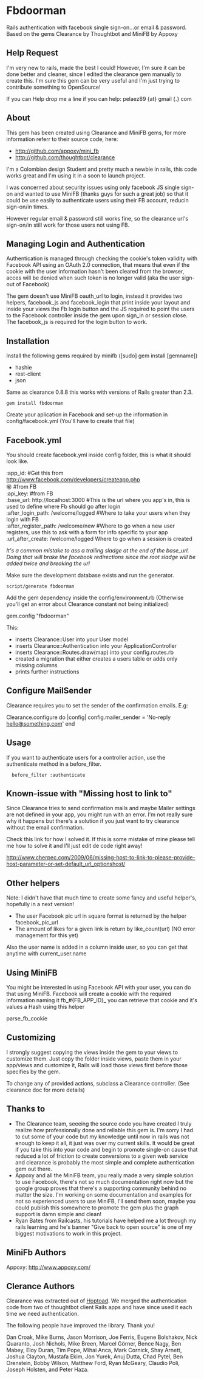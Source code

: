 Fbdoorman
=========

Rails authentication with facebook single sign-on...or email & password. 
Based on the gems Clearance by Thoughtbot and MiniFB by Appoxy

Help Request
----

I'm very new to rails, made the best I could! However, I'm sure it can be done better and cleaner, since I edited the clearance
gem manually to create this.  I'm sure this gem can be very useful and I'm just trying to contribute something to OpenSource! 

If you can Help drop me a line if you can help: pelaez89 {at} gmail {.} com

About
----
This gem has been created using Clearance and MiniFB gems, for more information referr to their source code, here:

* http://github.com/appoxy/mini_fb
* http://github.com/thoughtbot/clearance

I'm a Colombian design Student and pretty much a newbie in rails, this code works great and I'm using it in a soon to launch project.

I was concerned about security issues using only facebook JS single sign-on and wanted to use MiniFB (thanks guys
for such a great job) so that it could be use easily to authenticate users using their FB account, reducin sign-on/in times.

However regular email & password still works fine, so the clearance url's sign-on/in still work for those users not using FB.

Managing Login and Authentication
----

Authentication is managed through checking the cookie's token validity with Facebook API using an OAuth 2.0 connection, that 
means that even if the cookie with the user information hasn't been cleared from the browser, acces will be denied when 
such token  is no longer valid (aka the user sign-out of Facebook)

The gem doesn't use MiniFB oauth_url to login, instead it provides two helpers, facebook_js and facebook_login that
print inside your layout and inside your views the Fb login button and the JS required to point the users to the
Facebook controller inside the gem upon sign_in or session close. The facebook_js is required for the login button to work.

Installation
------------

Install the following gems required by minifb ([sudo] gem install [gemname])

* hashie
* rest-client
* json

Same as clearance 0.8.8 this works with versions of Rails greater than 2.3.

    gem install fbdoorman 

Create your aplication in Facebook and set-up the information in config/facebook.yml (You'll have to create that file)

Facebook.yml
-----

You should create facebook.yml inside config folder, this is what it should look like.

:app_id: #Get this from http://www.facebook.com/developers/createapp.php    
:secret: #from FB    
:api_key: #from FB    
:base_url: http://localhost:3000 #This is the url where you app's in, this is used to define where Fb should go after login    
:after_login_path: /welcome/logged #Where to take your users when they login with FB    
:after_register_path: /welcome/new #Where to go when a new user registers, use this to ask with a form for info specific to your app    
:url_after_create: /welcome/logged  Where to go when a session is created
 
*It's a common mistake to ass a trailing sladge at the end of the base_url. Doing that will brake the facebook redirections since the root sladge will be added twice and breaking the url*

Make sure the development database exists and run the generator. 

    script/generate fbdoorman

Add the gem dependency inside the config/environment.rb (Otherwise you'll get an error about Clearance constant not being initialized)

gem.config "fbdoorman"

This:

* inserts Clearance::User into your User model
* inserts Clearance::Authentication into your ApplicationController
* inserts Clearance::Routes.draw(map) into your config.routes.rb
* created a migration that either creates a users table or adds only missing columns
* prints further instructions


 


Configure MailSender
---------

Clearance requires you to set the sender of the confirmation emails. E.g:

Clearance.configure do |config|
     config.mailer_sender = 'No-reply <hello@something.com>'
end

Usage
-----

If you want to authenticate users for a controller action, use the authenticate
method in a before_filter.

      before_filter :authenticate

Known-issue with "Missing host to link to"
---------

Since Clearance tries to send confirmation mails and maybe Mailer settings are not defined in your app, you might run with an error. I'm not really sure why it happens but there's a solution if you just want to try clearance without the email confirmation.

Check this link for how I solved it. If this is some mistake of mine please tell me how to solve it and I'll just edit de code right away!

http://www.cherpec.com/2009/06/missing-host-to-link-to-please-provide-host-parameter-or-set-default_url_optionshost/

Other helpers
-----------
Note: I didn't have that much time to create some fancy and useful helper's, hopefully in a next version! 

* The user Facebook pic url in square format is returned by the helper facebook_pic_url
* The amount of likes for a given link is return by like_count(url) (NO error management for this yet)

Also the user name is added in a column inside user, so you can get that anytime with current_user.name

Using MiniFB
-----------
You might be interested in using Facebook API with your user, you can do that using MiniFB.
Facebook will create a cookie with the required information naming it fb_#{FB_APP_ID}_
you can retrieve that cookie and it's values a Hash using this helper 

parse_fb_cookie 

Customizing
-----------

I strongly suggest copying the views inside the gem to your views to customize them. 
Just copy the folder inside views, paste them in your app/views and customize it, 
Rails will load those views first before those specifies by the gem.

To change any of provided actions, subclass a Clearance controller. (See clearance doc for more details)

Thanks to
-------

* The Clearance team, seeeing the source code you have created I truly realize how professionally done and reliable this gem is. I'm sorry I had to cut some of your code but my knowledge until now in rails was not enough to keep it all, it just was over my current skills. It would be great if you take this into your code and begin to promote single-on cause that reduced a lot of friction to create conversions to a given web service and clearance is probably the most simple and complete authentication gem out there.
* Appoxy and all the MiniFB team, you really made a very simple solution to use Facebook, there's not so much documentation right now but the google group proves that there's a supporting community behind no matter the size. I'm working on some documentation and examples for not so experienced users to use MiniFB, I'll send them soon, maybe you could publish this somewhere to promote the gem plus the graph support is damn simple and clean!
* Ryan Bates from Railcasts, his tutorials have helped me a lot through my rails learning and he's banner "Give back to open source" is one of my biggest motivations to work in this project.


MiniFb Authors
-------

Appoxy: http://www.appoxy.com/

Clerance Authors
-------

Clearance was extracted out of [Hoptoad](http://hoptoadapp.com). We merged the
authentication code from two of thoughtbot client Rails apps and have since
used it each time we need authentication.

The following people have improved the library. Thank you!

Dan Croak, Mike Burns, Jason Morrison, Joe Ferris, Eugene Bolshakov,
Nick Quaranto, Josh Nichols, Mike Breen, Marcel Görner, Bence Nagy, Ben Mabey,
Eloy Duran, Tim Pope, Mihai Anca, Mark Cornick, Shay Arnett, Joshua Clayton,
Mustafa Ekim, Jon Yurek, Anuj Dutta, Chad Pytel, Ben Orenstein, Bobby Wilson,
Matthew Ford, Ryan McGeary, Claudio Poli, Joseph Holsten, and Peter Haza.
